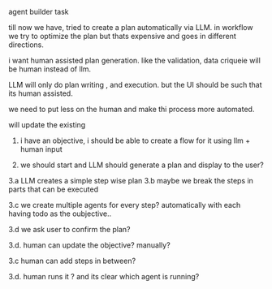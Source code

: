 agent builder task

till now we have, tried to create a plan automatically via LLM. 
in workflow we try to optimize the plan but thats expensive and goes in different directions.


i want human assisted plan generation. like the validation, data criqueie will be human instead of llm. 

LLM will only do plan writing , and execution.  but the UI should be such that its human assisted.

we need to put less on the human and make thi process more automated.


will update the existing 


1. i have an objective, i should be able to create a flow for it using llm + human input

2. we should start and LLM should generate a plan and display to the user?

3.a LLM creates a simple step wise plan
3.b maybe we break the steps in parts that can be executed

3.c we create multiple agents for every step? automatically with each having todo as the oubjective..

3.d we ask user to confirm the plan? 

3.d. human can update the objective? manually?

3.c human can add steps in between?

3.d. human runs it ? and its clear which agent is running? 